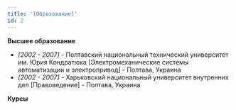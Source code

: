 ```yaml
---
title: '[Образование]'
id: 2
---
```


**Высшее образование**

- *[2002 - 2007]* - Полтавский национальный технический университет им. Юрия Кондратюка [Электромеханические системы автоматизации и электропривод] - Полтава, Украина
- *[2002 - 2007]* - Харьковский национальный университет внутренних дел [Правоведение] - Полтава, Украина



**Курсы**

